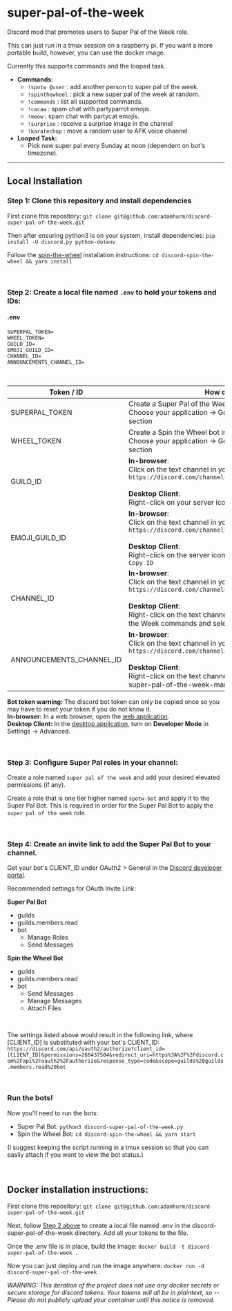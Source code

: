 # super-pal-of-the-week
Discord mod that promotes users to Super Pal of the Week role.

This can just run in a tmux session on a raspberry pi. If you want a more portable build, however, you can use the docker image.

Currently this supports commands and the looped task.
- **Commands:**
  - `!spotw @user` : add another person to super pal of the week.
  - `!spinthewheel` : pick a new super pal of the week at random.
  - `!commands` : list all supported commands.
  - `!cacaw` : spam chat with partyparrot emojis.
  - `!meow` : spam chat with partycat emojis.
  - `!surprise` : receive a surprise image in the channel
  - `!karatechop` : move a random user to AFK voice channel.
- **Looped Task:**
  - Pick new super pal every Sunday at noon (dependent on bot's timezone).

--------
## Local Installation

### Step 1: Clone this repository and install dependencies
First clone this repository: `git clone git@github.com:adamhurm/discord-super-pal-of-the-week.git`

Then after ensuring python3 is on your system, install dependencies: `pip install -U discord.py python-dotenv`

Follow the [spin-the-wheel](https://github.com/adamhurm/wheel-of-names-discord-bot/tree/main#how-to-use) installation instructions: `cd discord-spin-the-wheel && yarn install`

<br/>

### Step 2: Create a local file named `.env` to hold your tokens and IDs:

#### .env
```
SUPERPAL_TOKEN=
WHEEL_TOKEN=
GUILD_ID=
EMOJI_GUILD_ID=
CHANNEL_ID=
ANNOUNCEMENTS_CHANNEL_ID=
```
<br/>

| Token / ID       | How do I get this value? |
| ---------------- | ------------------------ |
| SUPERPAL\_TOKEN  | Create a Super Pal of the Week bot in the [Discord developer portal](https://discord.com/developers/applications/). <br/> Choose your application -> Go to Bot section -> Look under "Token" section |
| WHEEL\_TOKEN     | Create a Spin the Wheel bot in the [Discord developer portal](https://discord.com/developers/applications/). <br/> Choose your application -> Go to Bot section -> Look under "Token" section |
| GUILD\_ID        | **In-browser**: <br/> Click on the text channel in your server. Your URL will be in the form of `https://discord.com/channels/[GUILD_ID]/[CHANNEL_ID]` <br/><br/> **Desktop Client**: <br/> Right-click on your server icon and select `Copy ID` |
| EMOJI\_GUILD\_ID | **In-browser**: <br/> Click on the text channel in your server. Your URL will be in the form of `https://discord.com/channels/[EMOJI_GUILD_ID]/[CHANNEL_ID]` <br/><br/> **Desktop Client**: <br/> Right-click on the server icon where party emojis are hosted and select `Copy ID` |
| CHANNEL\_ID      | **In-browser**: <br/> Click on the text channel in your server. Your URL will be in the form of `https://discord.com/channels/[GUILD_ID]/[CHANNEL_ID]` <br/><br/> **Desktop Client**: <br/> Right-click on the text channel where you want to send Super Pal of the Week commands and select `Copy ID` |
| ANNOUNCEMENTS\_CHANNEL\_ID | **In-browser**: <br/> Click on the text channel in your server. Your URL will be in the form of `https://discord.com/channels/[GUILD_ID]/[ANNOUNCEMENTS_CHANNEL_ID]` <br/><br/> **Desktop Client**: <br/> Right-click on the text channel where you want announcements from super-pal-of-the-week-manager and select `Copy ID` |

**Bot token warning:** The discord bot token can only be copied once so you may have to reset your token if you do not know it. <br/>
**In-browser:** In a web browser, open the [web application](https://discord.com/app). <br/>
**Desktop Client:** In the [desktop application](https://discord.com/download), turn on **Developer Mode** in Settings -> Advanced. <br/>

<br/>

### Step 3: Configure Super Pal roles in your channel:

Create a role named `super pal of the week` and add your desired elevated permissions (if any).

Create a role that is one tier higher named `spotw-bot` and apply it to the Super Pal Bot. This is required in order for the Super Pal Bot to apply the `super pal of the week` role.

<br/>

### Step 4: Create an invite link to add the Super Pal Bot to your channel.

Get your bot's CLIENT\_ID under OAuth2 > General in the [Discord developer portal](https://discord.com/developers/applications/).

Recommended settings for OAuth Invite Link:

**Super Pal Bot**
- guilds
- guilds.members.read
- bot
  - Manage Roles
  - Send Messages

**Spin the Wheel Bot**
- guilds
- guilds.members.read
- bot
  - Send Messages
  - Manage Messages
  - Attach Files
<br/>

The settings listed above would result in the following link, where [CLIENT\_ID] is substituted with your bot's CLIENT\_ID:
`https://discord.com/api/oauth2/authorize?client_id=[CLIENT_ID]&permissions=268437504&redirect_uri=https%3A%2F%2Fdiscord.com%2Fapi%2Foauth2%2Fauthorize&response_type=code&scope=guilds%20guilds.members.read%20bot`

<br/>

### Run the bots!
Now you'll need to run the bots:
 - Super Pal Bot: `python3 discord-super-pal-of-the-week.py`
 - Spin the Wheel Bot: `cd discord-spin-the-wheel && yarn start`

(I suggest keeping the script running in a tmux session so that you can easily attach if you want to view the bot status.)

<br/>

## Docker installation instructions:

First clone this repository: `git clone git@github.com:adamhurm/discord-super-pal-of-the-week.git`

Next, follow [Step 2 above](https://github.com/adamhurm/discord-super-pal-of-the-week#step-2-create-a-local-file-named-env-to-hold-your-tokens-and-ids) to create a local file named .env in the discord-super-pal-of-the-week directory. Add all your tokens to the file.

Once the .env file is in place, build the image: `docker build -t discord-super-pal-of-the-week .`

Now you can just deploy and run the image anywhere: `docker run -d discord-super-pal-of-the-week`

*WARNING: This iteration of the project does not use any docker secrets or secure storage for discord tokens. Your tokens will all be in plaintext, so -- Please do not publicly upload your container until this notice is removed.*
